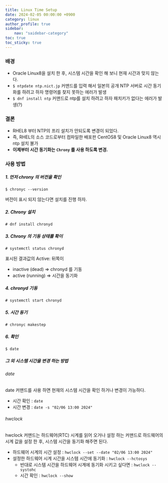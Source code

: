 ```yaml
---
title: Linux Time Setup
date: 2024-02-05 00:00:00 +0900
category: linux
author_profile: true
sidebar:
    nav: "saidebar-category"
toc: true
toc_sticky: true
---
```


### 배경

 - Oracle Linux8을 설치 한 후, 시스템 시간을 확인 해 보니 현재 시간과 맞지 않는다.
 - `$ ntpdate ntp.nict.jp` 커맨드를 입력 해서 일본의 공개 NTP 서버로 시간 동기화를 하려고 하자 명령어를 찾지 못하는 에러가 발생
 - `$ dnf install ntp` 커맨드로 ntp를 설치 하려고 하자 패치키가 없다는 에러가 발생(?)
 
### 결론

- RHEL8 부터 NTP의 프리 설치가 안되도록 변경이 되었다.
- 즉, RHEL의 소스 코드로부터 컴파일한 배포판 CentOS8 및 Oracle Linux8 역시 ntp 설치 불가
- **이제부터 시간 동기화는 `Chrony` 를 사용 하도록 변경.**


### 사용 방법

##### 1. 먼저 chrony 의 버전을 확인

`$ chronyc --version`

버전이 표시 되지 않는다면 설치를 진행 하자.

##### 2. Chrony 설치

`# dnf install chronyd`

##### 3. Chrony 의 기동 상태를 확이

`# systemctl status chronyd`

표시된 결과값의 Active: 뒤쪽이

- inactive (dead) ⇒ chronyd 를 기동
- active (running) ⇒ 시간을 동기화

##### 4. chronyd 기동

`# systemctl start chronyd`


##### 5. 시간 동기

`# chronyc makestep`

##### 6. 확인

`$ date`


##### 그 외 시스템 시간을 변경 하는 방법

###### date

date 커맨드를 사용 하면 현재의 시스템 시간을 확인 하거나 변경이 가능하다.

- 시간 확인 : `date`
- 시간 변경 : `date -s "02/06 13:00 2024"` 


###### hwclock

hwclock 커맨드는 하드웨어(RTC) 시계를 읽어 오거나 설정 하는 커맨드로 하드웨어의 시계 값을 설정 한 후, 시스템 시간을 동기화 해주면 된다.

- 하드웨어 시계의 시간 설정 : `hwclock --set --date "02/06 13:00 2024"` 
- 설정한 하드웨어 시계 시간을 시스템 시간에 동기화 : `hwclock --hctosys` 
  - 반대로 시스템 시간을 하드웨어 시계에 동기화 시키고 싶다면 : `hwclock --systohc` 
  - 시간 확인 : `hwclock --show` 